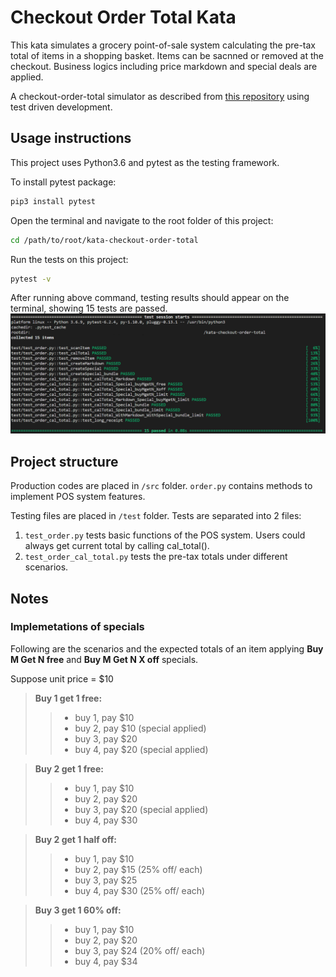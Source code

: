 # Checkout Order Total Kata
This kata simulates a grocery point-of-sale system calculating the pre-tax total of items in a shopping basket. Items can be sacnned or removed at the checkout. Business logics including price markdown and special deals are applied.

A checkout-order-total simulator as described from [this repository](https://github.com/PillarTechnology/kata-checkout-order-total) using test driven development.


## Usage instructions
This project uses Python3.6 and pytest as the testing framework.

To install pytest package:
```bash
pip3 install pytest
```

Open the terminal and navigate to the root folder of this project:
```bash
cd /path/to/root/kata-checkout-order-total
```

Run the tests on this project:
```bash
pytest -v
```

After running above command, testing results should appear on the terminal, showing 15 tests are passed.
![This is a alt text.](/test_session.png)


## Project structure
Production codes are placed in `/src` folder.
`order.py` contains methods to implement POS system features.

Testing files are placed in `/test` folder.
Tests are separated into 2 files:
1. `test_order.py` tests basic functions of the POS system. Users could always get current total by calling cal_total().
2. `test_order_cal_total.py` tests the pre-tax totals under different scenarios.


## Notes
### Implemetations of specials
Following are the scenarios and the expected totals of an item applying **Buy M Get N free** and **Buy M Get N X off** specials.

Suppose unit price = $10
>**Buy 1 get 1 free:**
>>* buy 1, pay $10
>>* buy 2, pay $10 (special applied)
>>* buy 3, pay $20
>>* buy 4, pay $20 (special applied)

>**Buy 2 get 1 free:**
>>* buy 1, pay $10
>>* buy 2, pay $20
>>* buy 3, pay $20 (special applied)
>>* buy 4, pay $30

>**Buy 2 get 1 half off:**
>>* buy 1, pay $10
>>* buy 2, pay $15 (25% off/ each)
>>* buy 3, pay $25
>>* buy 4, pay $30 (25% off/ each)

>**Buy 3 get 1 60% off:**
>>* buy 1, pay $10
>>* buy 2, pay $20
>>* buy 3, pay $24 (20% off/ each)
>>* buy 4, pay $34

